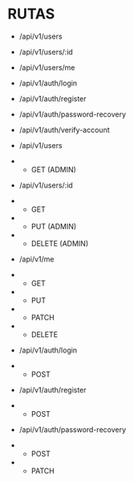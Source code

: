 # RUTAS
- /api/v1/users
- /api/v1/users/:id
- /api/v1/users/me
- /api/v1/auth/login
- /api/v1/auth/register
- /api/v1/auth/password-recovery
- /api/v1/auth/verify-account

- /api/v1/users
- - GET (ADMIN)

- /api/v1/users/:id
- - GET
- - PUT (ADMIN)
- - DELETE (ADMIN)

- /api/v1/me 
- - GET
- - PUT 
- - PATCH
- - DELETE 

- /api/v1/auth/login
- - POST 

- /api/v1/auth/register
- - POST 

- /api/v1/auth/password-recovery
- - POST
- - PATCH